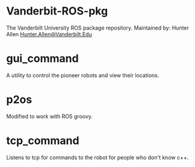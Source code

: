 Vanderbit-ROS-pkg
=================

The Vanderbilt University ROS package repository.
Maintained by: Hunter Allen <Hunter.Allen@Vanderbilt.Edu>

gui_command
===========

A utility to control the pioneer robots and view their locations. 

p2os
====

Modified to work with ROS groovy.

tcp_command
===========

Listens to tcp for commands to the robot for people who don't know c++.
